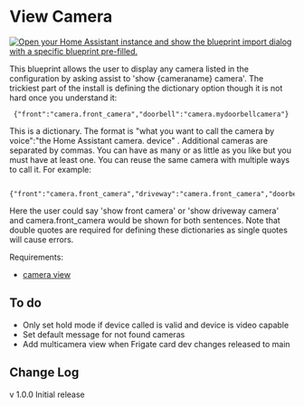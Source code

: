 # View Camera


[![Open your Home Assistant instance and show the blueprint import dialog with a specific blueprint pre-filled.](https://my.home-assistant.io/badges/blueprint_import.svg)](https://my.home-assistant.io/redirect/blueprint_import/?blueprint_url=https%3A%2F%2Fraw.githubusercontent.com%2Fdinki%2FView-Assist%2Fmain%2FView_Assist_custom_sentences%2FView_Camera%2Fblueprint-viewcamera.yaml)


This blueprint allows the user to display any camera listed in the configuration by asking assist to 'show {cameraname} camera'.  The trickiest part of the install is defining the dictionary option though it is not hard once you understand it:

```
 {"front":"camera.front_camera","doorbell":"camera.mydoorbellcamera"}
```

This is a dictionary.  The format is "what you want to call the camera by voice":"the Home Assistant camera. device" .  Additional cameras are separated by commas.  You can have as many or as little as you like but you must have at least one.  You can reuse the same camera with multiple ways to call it.  For example:

```
 {"front":"camera.front_camera","driveway":"camera.front_camera","doorbell":"camera.mydoorbellcamera"}
```

Here the user could say 'show front camera' or 'show driveway camera' and camera.front_camera would be shown for both sentences.  Note that double quotes are required for defining these dictionaries as single quotes will cause errors.

Requirements:
* [camera view](https://raw.githubusercontent.com/dinki/View-Assist/main/View%20Assist%20dashboard%20and%20views/views/camera/camera.yaml)

## To do

* Only set hold mode if device called is valid and device is video capable
* Set default message for not found cameras
* Add multicamera view when Frigate card dev changes released to main

## Change Log

v 1.0.0 Initial release
